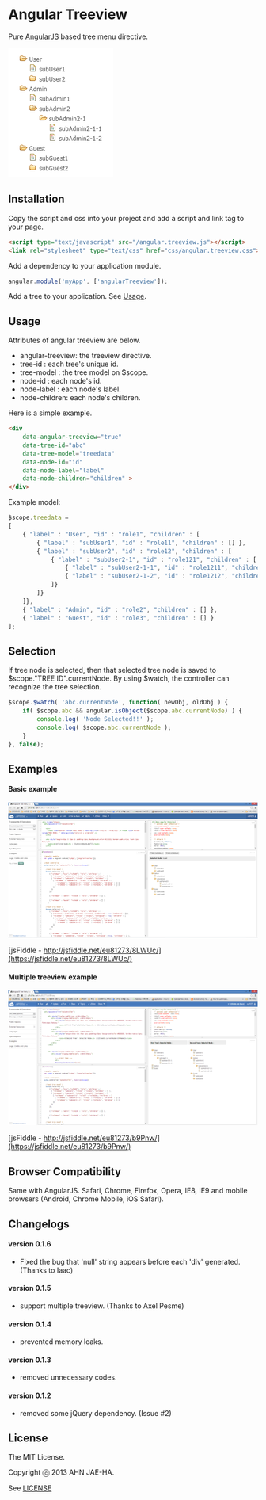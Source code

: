 Angular Treeview
================

Pure [AngularJS](https://www.angularjs.org) based tree menu directive.

[![ScreenShot](https://github.com/eu81273/angular.treeview/raw/master/img/preview.png)](https://jsfiddle.net/eu81273/8LWUc/)

## Installation

Copy the script and css into your project and add a script and link tag to your page.

```html
<script type="text/javascript" src="/angular.treeview.js"></script>
<link rel="stylesheet" type="text/css" href="css/angular.treeview.css">
```

Add a dependency to your application module.

```javascript
angular.module('myApp', ['angularTreeview']);
```

Add a tree to your application. See [Usage](#usage).

## Usage

Attributes of angular treeview are below.

- angular-treeview: the treeview directive.
- tree-id : each tree's unique id.
- tree-model : the tree model on $scope.
- node-id : each node's id.
- node-label : each node's label.
- node-children: each node's children.

Here is a simple example.


```html
<div
    data-angular-treeview="true"
	data-tree-id="abc"
	data-tree-model="treedata"
	data-node-id="id"
	data-node-label="label"
	data-node-children="children" >
</div>
```

Example model:

```javascript
$scope.treedata = 
[
	{ "label" : "User", "id" : "role1", "children" : [
		{ "label" : "subUser1", "id" : "role11", "children" : [] },
		{ "label" : "subUser2", "id" : "role12", "children" : [
			{ "label" : "subUser2-1", "id" : "role121", "children" : [
				{ "label" : "subUser2-1-1", "id" : "role1211", "children" : [] },
				{ "label" : "subUser2-1-2", "id" : "role1212", "children" : [] }
			]}
		]}
	]},
	{ "label" : "Admin", "id" : "role2", "children" : [] },
	{ "label" : "Guest", "id" : "role3", "children" : [] }
];	 
```

## Selection

If tree node is selected, then that selected tree node is saved to $scope."TREE ID".currentNode. By using $watch, the controller can recognize the tree selection.


```javascript
$scope.$watch( 'abc.currentNode', function( newObj, oldObj ) {
    if( $scope.abc && angular.isObject($scope.abc.currentNode) ) {
        console.log( 'Node Selected!!' );
        console.log( $scope.abc.currentNode );
    }
}, false);
```

## Examples

#### Basic example
[![ScreenShot](https://github.com/eu81273/angular.treeview/raw/master/img/jsfiddle01.png)](https://jsfiddle.net/eu81273/8LWUc/)

[jsFiddle - http://jsfiddle.net/eu81273/8LWUc/](https://jsfiddle.net/eu81273/8LWUc/)

#### Multiple treeview example
[![ScreenShot](https://github.com/eu81273/angular.treeview/raw/master/img/jsfiddle02.png)](https://jsfiddle.net/eu81273/b9Pnw/)

[jsFiddle - http://jsfiddle.net/eu81273/b9Pnw/](https://jsfiddle.net/eu81273/b9Pnw/)

## Browser Compatibility

Same with AngularJS. Safari, Chrome, Firefox, Opera, IE8, IE9 and mobile browsers (Android, Chrome Mobile, iOS Safari).

## Changelogs

#### version 0.1.6
- Fixed the bug that 'null' string appears before each 'div' generated. (Thanks to Iaac)

#### version 0.1.5
- support multiple treeview. (Thanks to Axel Pesme)

#### version 0.1.4
- prevented memory leaks.

#### version 0.1.3
- removed unnecessary codes.

#### version 0.1.2
- removed some jQuery dependency. (Issue #2)

## License

The MIT License.

Copyright ⓒ 2013 AHN JAE-HA.

See [LICENSE](https://github.com/eu81273/angular.treeview/blob/master/LICENSE)
